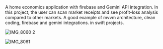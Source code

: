 A home economics application with firebase and Gemini API integration. In this project, the user can scan market receipts and see profit-loss analysis compared to other markets. A good example of mvvm architecture, clean coding, firebase and gemini integrations. in swift projects. 

![IMG_8060 2](https://github.com/user-attachments/assets/01eda218-d694-4c32-bff1-c7dcfe2dd6b7)

![IMG_8061](https://github.com/user-attachments/assets/e561e9ed-3eaf-4055-bce4-3f62f9ef273f)
